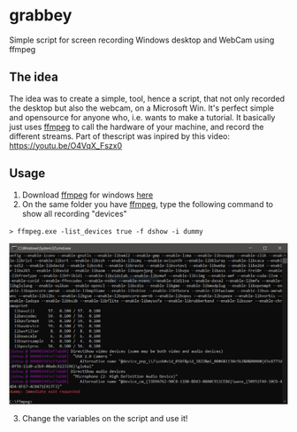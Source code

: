 # grabbey
Simple script for screen recording Windows desktop and WebCam using ffmpeg

## The idea
The idea was to create a simple, tool, hence a script, that not only recorded the desktop but also the webcam, on a Microsoft Win. It's perfect simple and opensource for anyone who, i.e. wants to make a tutorial. It basically just uses [ffmpeg](https://ffmpeg.org/) to call the hardware of your machine, and record the different streams. Part of thescript was inpired by this video: https://youtu.be/O4VqX_Fszx0

## Usage
1. Download [ffmpeg](https://ffmpeg.org/) for windows [here](https://www.gyan.dev/ffmpeg/builds/ffmpeg-git-full.7z)
2. On the same folder you have [ffmpeg](https://ffmpeg.org/), type the following command to show all recording "devices"
 
 `> ffmpeg.exe -list_devices true -f dshow -i dummy`
 
 ![](./files/devices.PNG)
 
3. Change the variables on the script and use it!
